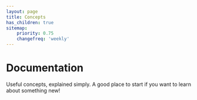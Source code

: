 ```yaml
---
layout: page
title: Concepts
has_children: true
sitemap:
    priority: 0.75
    changefreq: 'weekly'
---
```


# Documentation

Useful concepts, explained simply. A good place to start if you want to learn about something new!